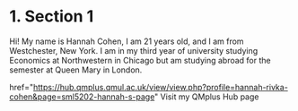 <h1>1. Section 1 </h1>

<p> Hi! My name is Hannah Cohen, I am 21 years old, and I am from Westchester, New York. I am in my third year of university studying Economics at Northwestern in Chicago but am studying abroad for the semester at Queen Mary in London. </p> 

<a> href="https://hub.qmplus.qmul.ac.uk/view/view.php?profile=hannah-rivka-cohen&page=sml5202-hannah-s-page" Visit my QMplus Hub page </a>







